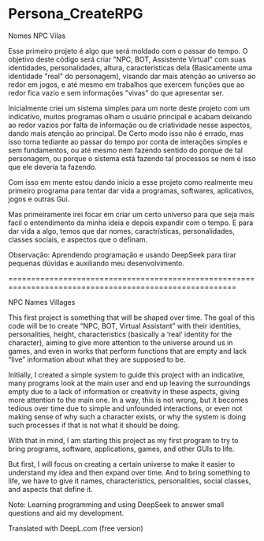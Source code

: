# Persona_CreateRPG

Nomes NPC Vilas

Esse primeiro projeto é algo que será moldado com o passar do tempo. O objetivo deste código será criar "NPC, BOT, Assistente Virtual" com suas identidades, personalidades, altura, características dela (Basicamente uma identidade "real" do personagem), visando dar mais atenção ao universo ao redor em jogos, e até mesmo em trabalhos que exercem funções que ao redor fica vazio e sem informações "vivas" do que apresentar ser.

Inicialmente criei um sistema simples para um norte deste projeto com um indicativo, muitos programas olham o usuário principal e acabam deixando ao redor vazios por falta de informação ou de criatividade nesse aspectos, dando mais atenção ao principal. De Certo modo isso não é errado, mas isso torna tediante ao passar do tempo por conta de interações simples e sem fundamentos, ou até mesmo nem fazendo sentido do porque de tal personagem, ou porque o sistema está fazendo tal processos se nem é isso que ele deveria ta fazendo.

Com isso em mente estou dando inicio a esse projeto como realmente meu primeiro programa para tentar dar vida a programas, softwares, aplicativos, jogos e outras Gui.

Mas primeiramente irei focar em criar um certo universo para que seja mais facil o entendimento da minha ideia e depois expandir com o tempo. E para dar vida a algo, temos que dar nomes, caractrísticas, personalidades, classes sociais, e aspectos que o definam.


Observação: Aprendendo programação e usando DeepSeek para tirar pequenas dúvidas e auxiliando meu desenvolvimento.


========================================================================================================

NPC Names Villages

This first project is something that will be shaped over time. The goal of this code will be to create “NPC, BOT, Virtual Assistant” with their identities, personalities, height, characteristics (basically a ‘real’ identity for the character), aiming to give more attention to the universe around us in games, and even in works that perform functions that are empty and lack “live” information about what they are supposed to be.

Initially, I created a simple system to guide this project with an indicative, many programs look at the main user and end up leaving the surroundings empty due to a lack of information or creativity in these aspects, giving more attention to the main one. In a way, this is not wrong, but it becomes tedious over time due to simple and unfounded interactions, or even not making sense of why such a character exists, or why the system is doing such processes if that is not what it should be doing.

With that in mind, I am starting this project as my first program to try to bring programs, software, applications, games, and other GUIs to life.

But first, I will focus on creating a certain universe to make it easier to understand my idea and then expand over time. And to bring something to life, we have to give it names, characteristics, personalities, social classes, and aspects that define it.


Note: Learning programming and using DeepSeek to answer small questions and aid my development.

Translated with DeepL.com (free version)
